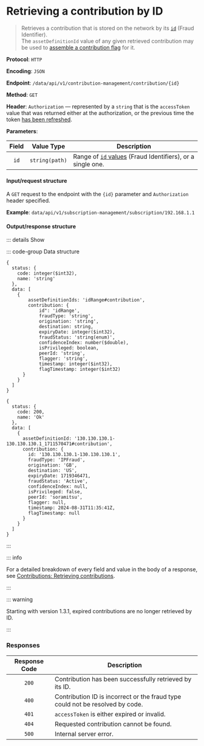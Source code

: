 # Retrieving a contribution by ID

> Retrieves a contribution that is stored on the network by its [`id`](../../overview/contributions.md#retrieving-contributions) (Fraud Identifier).\
> The `assetDefinitionId` value of any given retrieved contribution may be used to [assemble a contribution flag](assembling-a-contribution-flag.md) for it.

**Protocol**: `HTTP`

**Encoding**: `JSON`

**Endpoint**: `/data/api/v1/contribution-management/contribution/{id}`

**Method**: `GET`

**Header**: `Authorization` — represented by a `string` that is the `accessToken` value that was returned either at the authorization, or the previous time the token [has been refreshed](../auth-controller/refreshing-authentication-tokens.md).

**Parameters**:

| Field | Value Type | Description |
| :-: | --- | --- |
| `id` | `string(path)` | Range of [`id` values](../../overview/contributions.md#retrieving-contributions) (Fraud Identifiers), or a single one. |

#### Input/request structure

A `GET` request to the endpoint with the `{id}` parameter and `Authorization` header specified.

**Example**: `data/api/v1/subscription-management/subscription/192.168.1.1`

#### Output/response structure

::: details Show

::: code-group Data structure

```json5 [Structure]
{
  status: {
    code: integer($int32),
    name: 'string'
  },
  data: [
    {
        assetDefinitionIds: 'idRange#contribution',
        contribution: {
            id": 'idRange',
            fraudType: 'string',
            origination: 'string',
            destination: string,
            expiryDate: integer($int32),
            fraudStatus: 'string(enum)',
            confidenceIndex: number($double),
            isPrivileged: boolean,
            peerId: 'string',
            flagger: 'string',
            timestamp: integer($int32),
            flagTimestamp: integer($int32)
      }
    }
  ]
}
```

```json5 [Example]
{
  status: {
    code: 200,
    name: 'Ok'
  },
  data: [
    {
      assetDefinitionId: '130.130.130.1-130.130.130.1_1711570471#contribution',
      contribution: {
        id: '130.130.130.1-130.130.130.1',
        fraudType: 'IPFraud',
        origination: 'GB',
        destination: 'US',
        expiryDate: 1719346471,
        fraudStatus: 'Active',
        confidenceIndex: null,
        isPrivileged: false,
        peerId: 'soramitsu',
        flagger: null,
        timestamp: 2024-08-31T11:35:41Z,
        flagTimestamp: null
      }
    }
  ]
}
```

:::

::: info

For a detailed breakdown of every field and value in the body of a response, see [Contributions: Retrieving contributions](../../overview/contributions.md#retrieving-contributions).

:::

::: warning

Starting with version 1.3.1, expired contributions are no longer retrieved by ID.

:::

### Responses

| Response Code | Description |
| :-: | --- |
| `200` | Contribution has been successfully retrieved by its ID. |
| `400` | Contribution ID is incorrect or the fraud type could not be resolved by code. |
| `401` | `accessToken` is either expired or invalid. |
| `404` | Requested contribution cannot be found. |
| `500` | Internal server error. |
